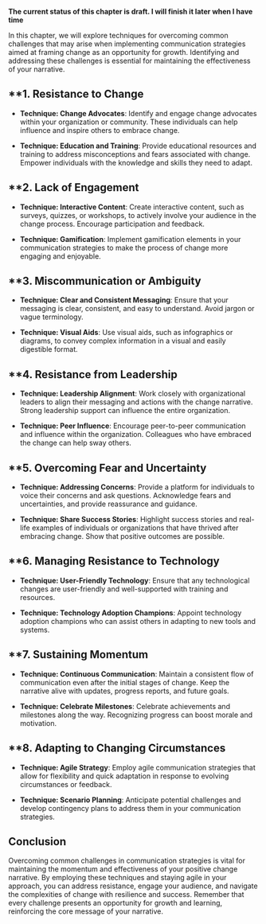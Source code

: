 **The current status of this chapter is draft. I will finish it later when I have time**

In this chapter, we will explore techniques for overcoming common challenges that may arise when implementing communication strategies aimed at framing change as an opportunity for growth. Identifying and addressing these challenges is essential for maintaining the effectiveness of your narrative.

\*\*1. **Resistance to Change**
-------------------------------

* **Technique: Change Advocates**: Identify and engage change advocates within your organization or community. These individuals can help influence and inspire others to embrace change.

* **Technique: Education and Training**: Provide educational resources and training to address misconceptions and fears associated with change. Empower individuals with the knowledge and skills they need to adapt.

\*\*2. **Lack of Engagement**
-----------------------------

* **Technique: Interactive Content**: Create interactive content, such as surveys, quizzes, or workshops, to actively involve your audience in the change process. Encourage participation and feedback.

* **Technique: Gamification**: Implement gamification elements in your communication strategies to make the process of change more engaging and enjoyable.

\*\*3. **Miscommunication or Ambiguity**
----------------------------------------

* **Technique: Clear and Consistent Messaging**: Ensure that your messaging is clear, consistent, and easy to understand. Avoid jargon or vague terminology.

* **Technique: Visual Aids**: Use visual aids, such as infographics or diagrams, to convey complex information in a visual and easily digestible format.

\*\*4. **Resistance from Leadership**
-------------------------------------

* **Technique: Leadership Alignment**: Work closely with organizational leaders to align their messaging and actions with the change narrative. Strong leadership support can influence the entire organization.

* **Technique: Peer Influence**: Encourage peer-to-peer communication and influence within the organization. Colleagues who have embraced the change can help sway others.

\*\*5. **Overcoming Fear and Uncertainty**
------------------------------------------

* **Technique: Addressing Concerns**: Provide a platform for individuals to voice their concerns and ask questions. Acknowledge fears and uncertainties, and provide reassurance and guidance.

* **Technique: Share Success Stories**: Highlight success stories and real-life examples of individuals or organizations that have thrived after embracing change. Show that positive outcomes are possible.

\*\*6. **Managing Resistance to Technology**
--------------------------------------------

* **Technique: User-Friendly Technology**: Ensure that any technological changes are user-friendly and well-supported with training and resources.

* **Technique: Technology Adoption Champions**: Appoint technology adoption champions who can assist others in adapting to new tools and systems.

\*\*7. **Sustaining Momentum**
------------------------------

* **Technique: Continuous Communication**: Maintain a consistent flow of communication even after the initial stages of change. Keep the narrative alive with updates, progress reports, and future goals.

* **Technique: Celebrate Milestones**: Celebrate achievements and milestones along the way. Recognizing progress can boost morale and motivation.

\*\*8. **Adapting to Changing Circumstances**
---------------------------------------------

* **Technique: Agile Strategy**: Employ agile communication strategies that allow for flexibility and quick adaptation in response to evolving circumstances or feedback.

* **Technique: Scenario Planning**: Anticipate potential challenges and develop contingency plans to address them in your communication strategies.

**Conclusion**
--------------

Overcoming common challenges in communication strategies is vital for maintaining the momentum and effectiveness of your positive change narrative. By employing these techniques and staying agile in your approach, you can address resistance, engage your audience, and navigate the complexities of change with resilience and success. Remember that every challenge presents an opportunity for growth and learning, reinforcing the core message of your narrative.
